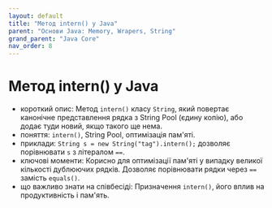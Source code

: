 ```yaml
---
layout: default
title: "Метод intern() у Java"
parent: "Основи Java: Memory, Wrapers, String"
grand_parent: "Java Core"
nav_order: 8
---
```


# Метод intern() у Java

*   короткий опис: Метод `intern()` класу `String`, який повертає канонічне представлення рядка з String Pool (єдину копію), або додає туди новий, якщо такого ще нема.
*   поняття: `intern()`, String Pool, оптимізація пам'яті.
*   приклади: `String s = new String("tag").intern();` дозволяє порівнювати `s` з літералом `==`.
*   ключові моменти: Корисно для оптимізації пам'яті у випадку великої кількості дублюючих рядків. Дозволяє порівнювати рядки через `==` замість `equals()`.
*   що важливо знати на співбесіді: Призначення `intern()`, його вплив на продуктивність і пам'ять.
